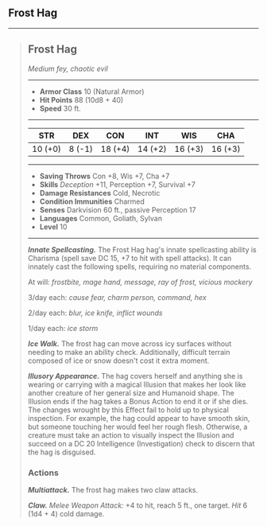 ## Frost Hag



___
> ## Frost Hag
>*Medium fey, chaotic evil*
> ___
> - **Armor Class** 10 (Natural Armor)
> - **Hit Points** 88 (10d8 + 40)
> - **Speed** 30 ft.
>___
>|   STR   |   DEX   |   CON   |   INT   |   WIS   |   CHA   |
>|:-------:|:-------:|:-------:|:-------:|:-------:|:-------:|
>| 10 (+0) |  8 (-1) | 18 (+4) | 14 (+2) | 16 (+3) | 16 (+3) |
>___
> - **Saving Throws** Con +8, Wis +7, Cha +7
> - **Skills** *Deception* +11, Perception +7, Survival +7
> - **Damage Resistances** Cold, Necrotic
> - **Condition Immunities** Charmed
> - **Senses** Darkvision 60 ft., passive Perception 17
> - **Languages** Common, Goliath, Sylvan
> - **Level** 10
> ___
> ***Innate Spellcasting.***
> The Frost Hag hag's innate spellcasting ability is Charisma (spell save DC 15, +7 to hit with spell attacks). It can innately cast the following spells, requiring no material components.
>
> At will: *frostbite, mage hand, message, ray of frost, vicious mockery*
>
> 3/day each: *cause fear, charm person, command, hex*
>
> 2/day each: *blur, ice knife, inflict wounds*
>
> 1/day each: *ice storm*
>
> ***Ice Walk.***
> The frost hag can move across icy surfaces without needing to make an ability check. Additionally, difficult terrain composed of ice or snow doesn't cost it extra moment.
>
> ***Illusory Appearance.***
> The hag covers herself and anything she is wearing or carrying with a magical Illusion that makes her look like another creature of her general size and Humanoid shape. The Illusion ends if the hag takes a Bonus Action to end it or if she dies.
The changes wrought by this Effect fail to hold up to physical inspection. For example, the hag could appear to have smooth skin, but someone touching her would feel her rough flesh. Otherwise, a creature must take an action to visually inspect the Illusion and succeed on a DC 20 Intelligence (Investigation) check to discern that the hag is disguised.
>
>
> ### Actions
> ***Multiattack.*** The frost hag makes two claw attacks.
>
> ***Claw.*** *Melee Weapon Attack:* +4 to hit, reach 5 ft., one target. *Hit* 6 (1d4 + 4) cold damage.
>